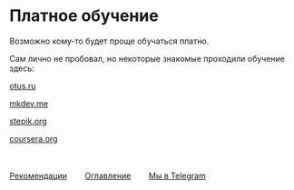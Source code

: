 # Платное обучение
Возможно кому-то будет проще обучаться платно.

Сам лично не пробовал, но некоторые знакомые проходили обучение здесь:

[otus.ru](http://otus.ru/)

[mkdev.me](http://mkdev.me/)

[stepik.org](http://stepik.org/)

[coursera.org](http://coursera.org/)<br><br><br>

[Рекомендации](Rekomendacii.md)&nbsp;&nbsp;&nbsp;&nbsp;&nbsp;&nbsp;&nbsp;&nbsp;[Оглавление](README.md)&nbsp;&nbsp;&nbsp;&nbsp;&nbsp;&nbsp;&nbsp;&nbsp;[Мы в Telegram](https://t.me/LearnRubyForPikabu)
